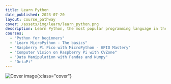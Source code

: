 ```yaml
---
title: Learn Python
date_published: 2023-07-20
layout: course_pathway
cover: /assets/img/learn/learn_python.png
description: Learn Python, the most popular programming language in the world. Python is used in many different areas, including Web Development, Data Science, Machine Learning, Robotics and more.
courses:
  - "Python for beginners"
  - "Learn MicroPython - The basics"
  - "Raspberry Pi Pico with MicroPython - GPIO Mastery"
  - "Computer Vision on Raspberry Pi with CVZone"
  - "Data Manipulation with Pandas and Numpy"
  - "OctaPi"
---
```


![Cover image]({{page.cover}}){:class="cover"}
